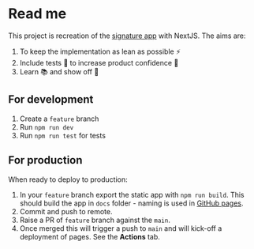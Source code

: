 # Read me

This project is recreation of the [signature app](https://temp-cr-eu-email-signature.s3.eu-west-2.amazonaws.com/index.html?region=eu&marketing=none) with NextJS. The aims are:

1. To keep the implementation as lean as possible ⚡️
2. Include tests 🧪 to increase product confidence 💯
3. Learn 📚 and show off 👀

## For development

1. Create a `feature` branch
2. Run `npm run dev`
3. Run `npm run test` for tests

## For production

When ready to deploy to production:

1. In your `feature` branch export the static app with `npm run build`. This should build the app in `docs` folder - naming is used in [GitHub pages](https://docs.github.com/en/pages/getting-started-with-github-pages/configuring-a-publishing-source-for-your-github-pages-site#choosing-a-publishing-source).
2. Commit and push to remote.
3. Raise a PR of `feature` branch against the `main`.
4. Once merged this will trigger a push to `main` and will kick-off a deployment of pages. See the **Actions** tab.
